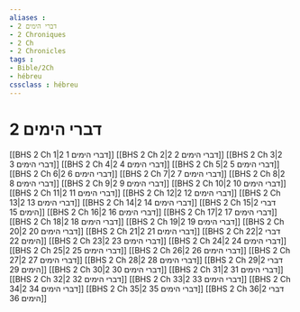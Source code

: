 ```yaml
---
aliases : 
- 2 דברי הימים
- 2 Chroniques
- 2 Ch
- 2 Chronicles
tags : 
- Bible/2Ch
- hébreu
cssclass : hébreu
---
```


# 2 דברי הימים

[[BHS 2 Ch 1|2 דברי הימים 1]]
[[BHS 2 Ch 2|2 דברי הימים 2]]
[[BHS 2 Ch 3|2 דברי הימים 3]]
[[BHS 2 Ch 4|2 דברי הימים 4]]
[[BHS 2 Ch 5|2 דברי הימים 5]]
[[BHS 2 Ch 6|2 דברי הימים 6]]
[[BHS 2 Ch 7|2 דברי הימים 7]]
[[BHS 2 Ch 8|2 דברי הימים 8]]
[[BHS 2 Ch 9|2 דברי הימים 9]]
[[BHS 2 Ch 10|2 דברי הימים 10]]
[[BHS 2 Ch 11|2 דברי הימים 11]]
[[BHS 2 Ch 12|2 דברי הימים 12]]
[[BHS 2 Ch 13|2 דברי הימים 13]]
[[BHS 2 Ch 14|2 דברי הימים 14]]
[[BHS 2 Ch 15|2 דברי הימים 15]]
[[BHS 2 Ch 16|2 דברי הימים 16]]
[[BHS 2 Ch 17|2 דברי הימים 17]]
[[BHS 2 Ch 18|2 דברי הימים 18]]
[[BHS 2 Ch 19|2 דברי הימים 19]]
[[BHS 2 Ch 20|2 דברי הימים 20]]
[[BHS 2 Ch 21|2 דברי הימים 21]]
[[BHS 2 Ch 22|2 דברי הימים 22]]
[[BHS 2 Ch 23|2 דברי הימים 23]]
[[BHS 2 Ch 24|2 דברי הימים 24]]
[[BHS 2 Ch 25|2 דברי הימים 25]]
[[BHS 2 Ch 26|2 דברי הימים 26]]
[[BHS 2 Ch 27|2 דברי הימים 27]]
[[BHS 2 Ch 28|2 דברי הימים 28]]
[[BHS 2 Ch 29|2 דברי הימים 29]]
[[BHS 2 Ch 30|2 דברי הימים 30]]
[[BHS 2 Ch 31|2 דברי הימים 31]]
[[BHS 2 Ch 32|2 דברי הימים 32]]
[[BHS 2 Ch 33|2 דברי הימים 33]]
[[BHS 2 Ch 34|2 דברי הימים 34]]
[[BHS 2 Ch 35|2 דברי הימים 35]]
[[BHS 2 Ch 36|2 דברי הימים 36]]
